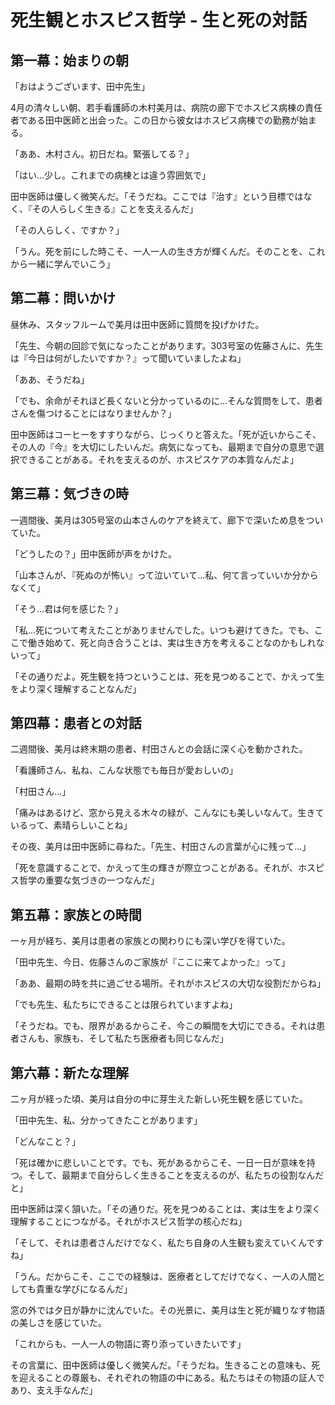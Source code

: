 # 死生観とホスピス哲学 - 生と死の対話

## 第一幕：始まりの朝

「おはようございます、田中先生」

4月の清々しい朝、若手看護師の木村美月は、病院の廊下でホスピス病棟の責任者である田中医師と出会った。この日から彼女はホスピス病棟での勤務が始まる。

「ああ、木村さん。初日だね。緊張してる？」

「はい…少し。これまでの病棟とは違う雰囲気で」

田中医師は優しく微笑んだ。「そうだね。ここでは『治す』という目標ではなく、『その人らしく生きる』ことを支えるんだ」

「その人らしく、ですか？」

「うん。死を前にした時こそ、一人一人の生き方が輝くんだ。そのことを、これから一緒に学んでいこう」

## 第二幕：問いかけ

昼休み、スタッフルームで美月は田中医師に質問を投げかけた。

「先生、今朝の回診で気になったことがあります。303号室の佐藤さんに、先生は『今日は何がしたいですか？』って聞いていましたよね」

「ああ、そうだね」

「でも、余命がそれほど長くないと分かっているのに…そんな質問をして、患者さんを傷つけることにはなりませんか？」

田中医師はコーヒーをすすりながら、じっくりと答えた。「死が近いからこそ、その人の『今』を大切にしたいんだ。病気になっても、最期まで自分の意思で選択できることがある。それを支えるのが、ホスピスケアの本質なんだよ」

## 第三幕：気づきの時

一週間後、美月は305号室の山本さんのケアを終えて、廊下で深いため息をついていた。

「どうしたの？」田中医師が声をかけた。

「山本さんが、『死ぬのが怖い』って泣いていて…私、何て言っていいか分からなくて」

「そう…君は何を感じた？」

「私…死について考えたことがありませんでした。いつも避けてきた。でも、ここで働き始めて、死と向き合うことは、実は生き方を考えることなのかもしれないって」

「その通りだよ。死生観を持つということは、死を見つめることで、かえって生をより深く理解することなんだ」

## 第四幕：患者との対話

二週間後、美月は終末期の患者、村田さんとの会話に深く心を動かされた。

「看護師さん、私ね、こんな状態でも毎日が愛おしいの」

「村田さん…」

「痛みはあるけど、窓から見える木々の緑が、こんなにも美しいなんて。生きているって、素晴らしいことね」

その夜、美月は田中医師に尋ねた。「先生、村田さんの言葉が心に残って…」

「死を意識することで、かえって生の輝きが際立つことがある。それが、ホスピス哲学の重要な気づきの一つなんだ」

## 第五幕：家族との時間

一ヶ月が経ち、美月は患者の家族との関わりにも深い学びを得ていた。

「田中先生、今日、佐藤さんのご家族が『ここに来てよかった』って」

「ああ、最期の時を共に過ごせる場所。それがホスピスの大切な役割だからね」

「でも先生、私たちにできることは限られていますよね」

「そうだね。でも、限界があるからこそ、今この瞬間を大切にできる。それは患者さんも、家族も、そして私たち医療者も同じなんだ」

## 第六幕：新たな理解

二ヶ月が経った頃、美月は自分の中に芽生えた新しい死生観を感じていた。

「田中先生、私、分かってきたことがあります」

「どんなこと？」

「死は確かに悲しいことです。でも、死があるからこそ、一日一日が意味を持つ。そして、最期まで自分らしく生きることを支えるのが、私たちの役割なんだと」

田中医師は深く頷いた。「その通りだ。死を見つめることは、実は生をより深く理解することにつながる。それがホスピス哲学の核心だね」

「そして、それは患者さんだけでなく、私たち自身の人生観も変えていくんですね」

「うん。だからこそ、ここでの経験は、医療者としてだけでなく、一人の人間としても貴重な学びになるんだ」

窓の外では夕日が静かに沈んでいた。その光景に、美月は生と死が織りなす物語の美しさを感じていた。

「これからも、一人一人の物語に寄り添っていきたいです」

その言葉に、田中医師は優しく微笑んだ。「そうだね。生きることの意味も、死を迎えることの尊厳も、それぞれの物語の中にある。私たちはその物語の証人であり、支え手なんだ」
